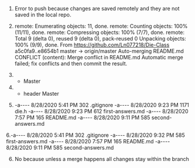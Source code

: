 1. Error to push because changes are saved remotely and they are not saved 
	in the local repo.

2. remote: Enumerating objects: 11, done.
remote: Counting objects: 100% (11/11), done.
remote: Compressing objects: 100% (7/7), done.
remote: Total 9 (delta 0), reused 9 (delta 0), pack-reused 0
Unpacking objects: 100% (9/9), done.
From https://github.com/Ln077218/Die-Class
   a5c0fa9..e8654b1  master     -> origin/master
Auto-merging README.md
CONFLICT (content): Merge conflict in README.md
Automatic merge failed; fix conflicts and then commit the result.

3.  * Master

4. * header
    Master

5. -a----        8/28/2020   5:41 PM            302 .gitignore
-a----        8/28/2020   9:23 PM           1171 die.h
-a----        8/28/2020   9:23 PM            612 first-answers.md
-a----        8/28/2020   7:57 PM            165 README.md
-a----        8/28/2020   9:11 PM            585 second-answers.md


6.-a----        8/28/2020   5:41 PM            302 .gitignore
-a----        8/28/2020   9:32 PM            585 first-answers.md
-a----        8/28/2020   7:57 PM            165 README.md
-a----        8/28/2020   9:11 PM            585 second-answers.md


6. No because unless a merge happens all changes stay within the branch